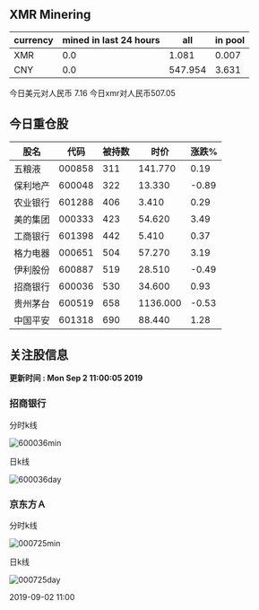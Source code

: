 ## XMR Minering

|currency|mined in last 24 hours|all|in pool|
|---|---|---|---|
|XMR|0.0|1.081|0.007|
|CNY|0.0|547.954|3.631|

今日美元对人民币 7.16	今日xmr对人民币507.05


## 今日重仓股 

|股名|代码|被持数|时价|涨跌%|
|---|---|---|---|---|
|五粮液|000858|311|141.770|0.19|
|保利地产|600048|322|13.330|-0.89|
|农业银行|601288|406|3.410|0.29|
|美的集团|000333|423|54.620|3.49|
|工商银行|601398|442|5.410|0.37|
|格力电器|000651|504|57.270|3.19|
|伊利股份|600887|519|28.510|-0.49|
|招商银行|600036|530|34.600|0.93|
|贵州茅台|600519|658|1136.000|-0.53|
|中国平安|601318|690|88.440|1.28|

## 关注股信息
**更新时间 : Mon Sep  2 11:00:05 2019**
### 招商银行 
分时k线

![600036min](http://image.sinajs.cn/newchart/min/n/sh600036.gif)

日k线

![600036day](http://image.sinajs.cn/newchart/daily/n/sh600036.gif)

### 京东方Ａ 
分时k线

![000725min](http://image.sinajs.cn/newchart/min/n/sz000725.gif)

日k线

![000725day](http://image.sinajs.cn/newchart/daily/n/sz000725.gif)

2019-09-02 11:00